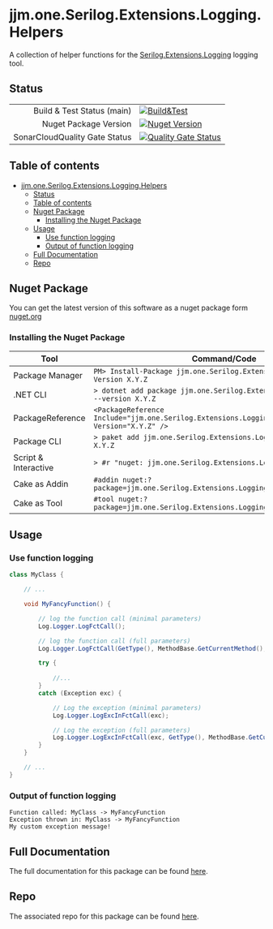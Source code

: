 # jjm.one.Serilog.Extensions.Logging.Helpers

A collection of helper functions for the [Serilog.Extensions.Logging](https://www.nuget.org/packages/Serilog.Extensions.Logging) logging tool.

## Status

|                       |                       |
|----------------------:|-----------------------|
| Build & Test Status (main) | [![Build&Test](https://github.com/jjm-one/jjm.one.Serilog.Extensions.Logging.Helpers/actions/workflows/dotnet.yml/badge.svg)](https://github.com/jjm-one/jjm.one.Serilog.Extensions.Logging.Helpers/actions/workflows/dotnet.yml) |
| Nuget Package Version | [![Nuget Version](https://img.shields.io/nuget/v/jjm.one.Serilog.Extensions.Logging.Helpers?style=flat-square)](https://www.nuget.org/packages/jjm.one.Serilog.Extensions.Logging.Helpers/) |
| SonarCloudQuality Gate Status | [![Quality Gate Status](https://sonarcloud.io/api/project_badges/measure?project=jjm-one_jjm.one.Serilog.Extensions.Logging.Helpers&metric=alert_status)](https://sonarcloud.io/summary/new_code?id=jjm-one_jjm.one.Serilog.Extensions.Logging.Helpers) |

## Table of contents

- [jjm.one.Serilog.Extensions.Logging.Helpers](#jjmoneserilogextensionslogginghelpers)
  - [Status](#status)
  - [Table of contents](#table-of-contents)
  - [Nuget Package](#nuget-package)
    - [Installing the Nuget Package](#installing-the-nuget-package)
  - [Usage](#usage)
    - [Use function logging](#use-function-logging)
    - [Output of function logging](#output-of-function-logging)
  - [Full Documentation](#full-documentation)
  - [Repo](#repo)

## Nuget Package

You can get the latest version of this software as a nuget package form [nuget.org](https://www.nuget.org/packages/jjm.one.Serilog.Extensions.Logging.Helpers/)

### Installing the Nuget Package

| Tool                 | Command/Code |
|----------------------|--------------|
| Package Manager      | ```PM> Install-Package jjm.one.Serilog.Extensions.Logging.Helper -Version X.Y.Z``` |
| .NET CLI             | ```> dotnet add package jjm.one.Serilog.Extensions.Logging.Helper --version X.Y.Z``` |
| PackageReference     | ```<PackageReference Include="jjm.one.Serilog.Extensions.Logging.Helper" Version="X.Y.Z" />``` |
| Package CLI          | ```> paket add jjm.one.Serilog.Extensions.Logging.Helper --version X.Y.Z``` |
| Script & Interactive | ```> #r "nuget: jjm.one.Serilog.Extensions.Logging.Helper, X.Y.Z"``` |
| Cake as Addin        | ```#addin nuget:?package=jjm.one.Serilog.Extensions.Logging.Helper&version=X.Y.Z``` |
| Cake as Tool         | ```#tool nuget:?package=jjm.one.Serilog.Extensions.Logging.Helper&version=X.Y.Z``` |

## Usage

### Use function logging

```csharp
class MyClass {

    // ...

    void MyFancyFunction() {

        // log the function call (minimal parameters)
        Log.Logger.LogFctCall();

        // log the function call (full parameters)
        Log.Logger.LogFctCall(GetType(), MethodBase.GetCurrentMethod(), LogEventLevel.Debug);

        try {
            
            //...
        }
        catch (Exception exc) {

            // Log the exception (minimal parameters)      
            Log.Logger.LogExcInFctCall(exc);      

            // Log the exception (full parameters)
            Log.Logger.LogExcInFctCall(exc, GetType(), MethodBase.GetCurrentMethod(), "My custom exception message!", LogEventLevel.Error);
        }
    }

    // ...
}
```

### Output of function logging

```text
Function called: MyClass -> MyFancyFunction
Exception thrown in: MyClass -> MyFancyFunction
My custom exception message!
```

## Full Documentation

The full documentation for this package can be found [here](https://jjm-one.github.io/jjm.one.Serilog.Extensions.Logging.Helpers/main/doc/html/index.html).

## Repo

The associated repo for this package can be found [here](https://github.com/jjm-one/jjm.one.Serilog.Extensions.Logging.Helpers).
